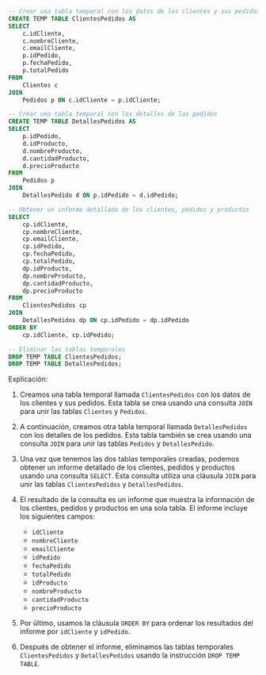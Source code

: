 ```sql
-- Crear una tabla temporal con los datos de los clientes y sus pedidos
CREATE TEMP TABLE ClientesPedidos AS
SELECT
    c.idCliente,
    c.nombreCliente,
    c.emailCliente,
    p.idPedido,
    p.fechaPedido,
    p.totalPedido
FROM
    Clientes c
JOIN
    Pedidos p ON c.idCliente = p.idCliente;

-- Crear una tabla temporal con los detalles de los pedidos
CREATE TEMP TABLE DetallesPedidos AS
SELECT
    p.idPedido,
    d.idProducto,
    d.nombreProducto,
    d.cantidadProducto,
    d.precioProducto
FROM
    Pedidos p
JOIN
    DetallesPedido d ON p.idPedido = d.idPedido;

-- Obtener un informe detallado de los clientes, pedidos y productos
SELECT
    cp.idCliente,
    cp.nombreCliente,
    cp.emailCliente,
    cp.idPedido,
    cp.fechaPedido,
    cp.totalPedido,
    dp.idProducto,
    dp.nombreProducto,
    dp.cantidadProducto,
    dp.precioProducto
FROM
    ClientesPedidos cp
JOIN
    DetallesPedidos dp ON cp.idPedido = dp.idPedido
ORDER BY
    cp.idCliente, cp.idPedido;

-- Eliminar las tablas temporales
DROP TEMP TABLE ClientesPedidos;
DROP TEMP TABLE DetallesPedidos;
```

Explicación:

1. Creamos una tabla temporal llamada `ClientesPedidos` con los datos de los clientes y sus pedidos. Esta tabla se crea usando una consulta `JOIN` para unir las tablas `Clientes` y `Pedidos`.


2. A continuación, creamos otra tabla temporal llamada `DetallesPedidos` con los detalles de los pedidos. Esta tabla también se crea usando una consulta `JOIN` para unir las tablas `Pedidos` y `DetallesPedido`.


3. Una vez que tenemos las dos tablas temporales creadas, podemos obtener un informe detallado de los clientes, pedidos y productos usando una consulta `SELECT`. Esta consulta utiliza una cláusula `JOIN` para unir las tablas `ClientesPedidos` y `DetallesPedidos`.


4. El resultado de la consulta es un informe que muestra la información de los clientes, pedidos y productos en una sola tabla. El informe incluye los siguientes campos:

    * `idCliente`
    * `nombreCliente`
    * `emailCliente`
    * `idPedido`
    * `fechaPedido`
    * `totalPedido`
    * `idProducto`
    * `nombreProducto`
    * `cantidadProducto`
    * `precioProducto`


5. Por último, usamos la cláusula `ORDER BY` para ordenar los resultados del informe por `idCliente` y `idPedido`.


6. Después de obtener el informe, eliminamos las tablas temporales `ClientesPedidos` y `DetallesPedidos` usando la instrucción `DROP TEMP TABLE`.